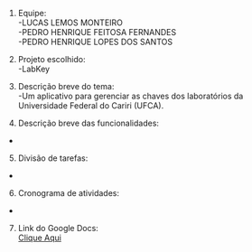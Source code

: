 1. Equipe:\
-LUCAS LEMOS MONTEIRO\
-PEDRO HENRIQUE FEITOSA FERNANDES\
-PEDRO HENRIQUE LOPES DOS SANTOS

2. Projeto escolhido:\
-LabKey


3. Descrição breve do tema:\
-Um aplicativo para gerenciar as chaves dos laboratórios da Universidade Federal do Cariri (UFCA).


4. Descrição breve das funcionalidades:
-

5. Divisão de tarefas:
-

6. Cronograma de atividades:
-

7. Link do Google Docs: \
[Clique Aqui](https://docs.google.com/document/d/1kkFqvEXjnq9MswoLlgcRTXaT7NjkhXPOMfaUH-7fyiM/edit?usp=sharing)
